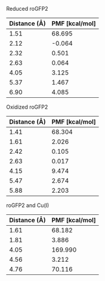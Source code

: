Reduced roGFP2

| Distance (Å) | PMF [kcal/mol] |
|-----------|-----------|
| 1.51 | 68.695 |
| 2.12 | -0.064 |
| 2.32 | 0.501 |
| 2.63 | 0.064 |
| 4.05 | 3.125 |
| 5.37 | 1.467 |
| 6.90 | 4.085 |

Oxidized roGFP2

| Distance (Å) | PMF [kcal/mol] |
|-----------|-----------|
| 1.41 | 68.304 |
| 1.61 | 2.026 |
| 2.42 | 0.105 |
| 2.63 | 0.017 |
| 4.15 | 9.474 |
| 5.47 | 2.674 |
| 5.88 | 2.203 |

roGFP2 and Cu(I)

| Distance (Å) | PMF [kcal/mol] |
|-----------|-----------|
| 1.61 | 68.182 |
| 1.81 | 3.886 |
| 4.05 | 169.990 |
| 4.56 | 3.212 |
| 4.76 | 70.116 |
